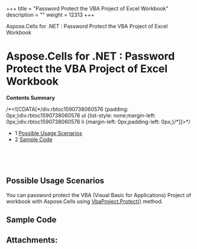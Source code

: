 +++
title = "Password Protect the VBA Project of Excel Workbook" 
description = "" 
weight = 12313 
+++

Aspose.Cells for .NET : Password Protect the VBA Project of Excel Workbook  

# Aspose.Cells for .NET : Password Protect the VBA Project of Excel Workbook


**Contents Summary**

/\*<!\[CDATA\[\*/div.rbtoc1590738060576 {padding: 0px;}div.rbtoc1590738060576 ul {list-style: none;margin-left: 0px;}div.rbtoc1590738060576 li {margin-left: 0px;padding-left: 0px;}/\*\]\]>\*/

*   1 [Possible Usage Scenarios](#PasswordProtecttheVBAProjectofExcelWorkbook-PossibleUsageScenarios)
*   2 [Sample Code](#PasswordProtecttheVBAProjectofExcelWorkbook-SampleCode)

 

 

## Possible Usage Scenarios

You can password protect the VBA (Visual Basic for Applications) Project of workbook with Aspose.Cells using [VbaProject.Protect()](https://apireference.aspose.com/net/cells/aspose.cells.vba/vbaproject/methods/protect) method.

## Sample Code


## Attachments:


